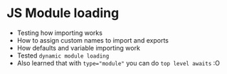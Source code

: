 # JS Module loading

- Testing how importing works
- How to assign custom names to import and exports
- How defaults and variable importing work
- Tested `dynamic module loading`
- Also learned that with `type="module"` you can do `top level awaits` :O